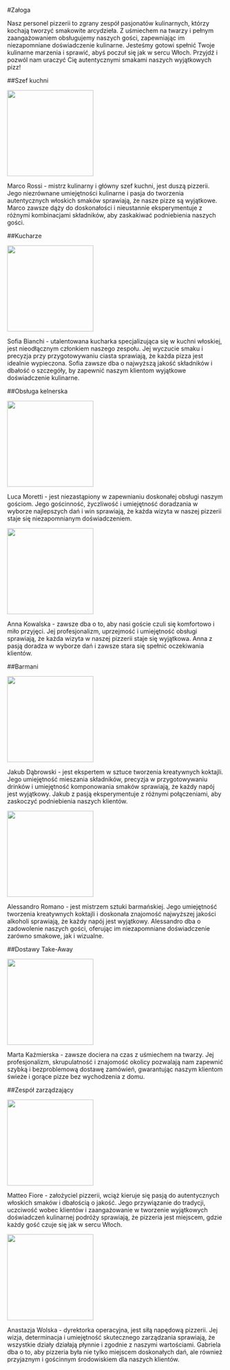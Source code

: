 #Załoga


Nasz personel pizzerii to zgrany zespół pasjonatów kulinarnych, którzy kochają tworzyć smakowite arcydzieła. Z uśmiechem na twarzy i pełnym zaangażowaniem obsługujemy naszych gości, zapewniając im niezapomniane doświadczenie kulinarne. Jesteśmy gotowi spełnić Twoje kulinarne marzenia i sprawić, abyś poczuł się jak w sercu Włoch. Przyjdź i pozwól nam uraczyć Cię autentycznymi smakami naszych wyjątkowych pizz!


##Szef kuchni

<img src = "repo_img/Portrety pracowników/joseph-gonzalez-iFgRcqHznqg-unsplash.jpg" width = 200>

Marco Rossi - mistrz kulinarny i główny szef kuchni, jest duszą pizzerii. Jego niezrównane umiejętności kulinarne i pasja do tworzenia autentycznych włoskich smaków sprawiają, że nasze pizze są wyjątkowe. Marco zawsze dąży do doskonałości i nieustannie eksperymentuje z różnymi kombinacjami składników, aby zaskakiwać podniebienia naszych gości.

##Kucharze

<img src = "repo_img/Portrety pracowników/jeff-siepman-z-IxdGQ7lPU-unsplash.jpg" width = 200>

Sofia Bianchi - utalentowana kucharka specjalizująca się w kuchni włoskiej, jest nieodłącznym członkiem naszego zespołu. Jej wyczucie smaku i precyzja przy przygotowywaniu ciasta sprawiają, że każda pizza jest idealnie wypieczona. Sofia zawsze dba o najwyższą jakość składników i dbałość o szczegóły, by zapewnić naszym klientom wyjątkowe doświadczenie kulinarne.

##Obsługa kelnerska

<img src = "repo_img/Portrety pracowników/austin-distel-7uoMmzPd2JA-unsplash.jpg" width = 200>

Luca Moretti - jest niezastąpiony w zapewnianiu doskonałej obsługi naszym gościom. Jego gościnność, życzliwość i umiejętność doradzania w wyborze najlepszych dań i win sprawiają, że każda wizyta w naszej pizzerii staje się niezapomnianym doświadczeniem.

<img src = "repo_img/Portrety pracowników/brooke-cagle-8jp-6SjVibM-unsplash.jpg" width = 200>

Anna Kowalska - zawsze dba o to, aby nasi goście czuli się komfortowo i miło przyjęci. Jej profesjonalizm, uprzejmość i umiejętność obsługi sprawiają, że każda wizyta w naszej pizzerii staje się wyjątkowa. Anna z pasją doradza w wyborze dań i zawsze stara się spełnić oczekiwania klientów.

##Barmani

<img src = "repo_img/Portrety pracowników/alexander-hipp-iEEBWgY_6lA-unsplash.jpg" width = 200>

Jakub Dąbrowski - jest ekspertem w sztuce tworzenia kreatywnych koktajli. Jego umiejętność mieszania składników, precyzja w przygotowywaniu drinków i umiejętność komponowania smaków sprawiają, że każdy napój jest wyjątkowy. Jakub z pasją eksperymentuje z różnymi połączeniami, aby zaskoczyć podniebienia naszych klientów.

<img src = "repo_img/Portrety pracowników/albert-dera-ILip77SbmOE-unsplash.jpg" width = 200>

Alessandro Romano - jest mistrzem sztuki barmańskiej. Jego umiejętność tworzenia kreatywnych koktajli i doskonała znajomość najwyższej jakości alkoholi sprawiają, że każdy napój jest wyjątkowy. Alessandro dba o zadowolenie naszych gości, oferując im niezapomniane doświadczenie zarówno smakowe, jak i wizualne.

##Dostawy Take-Away


<img src = "repo_img/Portrety pracowników/courtney-cook-TSZo17r3m0s-unsplash.jpg" width = 200>

Marta Kaźmierska - zawsze dociera na czas z uśmiechem na twarzy. Jej profesjonalizm, skrupulatność i znajomość okolicy pozwalają nam zapewnić szybką i bezproblemową dostawę zamówień, gwarantując naszym klientom świeże i gorące pizze bez wychodzenia z domu.


##Zespół zarządzający

<img src = "repo_img/Portrety pracowników/foto-sushi-6anudmpILw4-unsplash.jpg" width = 200>

Matteo Fiore - założyciel pizzerii, wciąż kieruje się pasją do autentycznych włoskich smaków i dbałością o jakość. Jego przywiązanie do tradycji, uczciwość wobec klientów i zaangażowanie w tworzenie wyjątkowych doświadczeń kulinarnej podróży sprawiają, że pizzeria jest miejscem, gdzie każdy gość czuje się jak w sercu Włoch.

<img src = "repo_img/Portrety pracowników/clay-elliot-mpDV4xaFP8c-unsplash.jpg" width = 200>

Anastazja Wolska - dyrektorka operacyjna, jest siłą napędową pizzerii. Jej wizja, determinacja i umiejętność skutecznego zarządzania sprawiają, że wszystkie działy działają płynnie i zgodnie z naszymi wartościami. Gabriela dba o to, aby pizzeria była nie tylko miejscem doskonałych dań, ale również przyjaznym i gościnnym środowiskiem dla naszych klientów.
